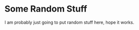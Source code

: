 Some Random Stuff
=================

I am probably just going to put random stuff here, hope it works.
